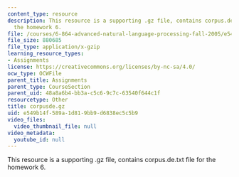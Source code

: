 ```yaml
---
content_type: resource
description: This resource is a supporting .gz file, contains corpus.de.txt file for
  the homework 6.
file: /courses/6-864-advanced-natural-language-processing-fall-2005/e549b14f589a1d819bb9d6838ec5c5b9_corpusde.gz
file_size: 880685
file_type: application/x-gzip
learning_resource_types:
- Assignments
license: https://creativecommons.org/licenses/by-nc-sa/4.0/
ocw_type: OCWFile
parent_title: Assignments
parent_type: CourseSection
parent_uid: 48a8a6b4-bb3a-c5c6-9c7c-63540f644c1f
resourcetype: Other
title: corpusde.gz
uid: e549b14f-589a-1d81-9bb9-d6838ec5c5b9
video_files:
  video_thumbnail_file: null
video_metadata:
  youtube_id: null
---
```

This resource is a supporting .gz file, contains corpus.de.txt file for the homework 6.